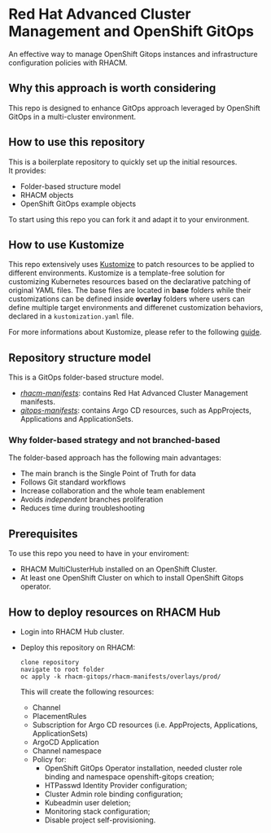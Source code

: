 # Red Hat Advanced Cluster Management and OpenShift GitOps

An effective way to manage OpenShift Gitops instances and infrastructure configuration policies with RHACM.

## Why this approach is worth considering
This repo is designed to enhance GitOps approach leveraged by OpenShift GitOps
in a multi-cluster environment.

## How to use this repository
This is a boilerplate repository to quickly set up the initial resources. \
It provides:
  * Folder-based structure model
  * RHACM objects 
  * OpenShift GitOps example objects

To start using this repo you can fork it and adapt it to your environment.

## How to use Kustomize
This repo extensively uses [Kustomize](https://kustomize.io/) to patch resources to be applied to different environments.
Kustomize is a template-free solution for customizing Kubernetes resources based on the declarative patching of original YAML files.
The base files are located in **base** folders while their customizations can be defined inside **overlay** folders where users
can define multiple target environments and differenet customization behaviors, declared in a `kustomization.yaml` file.

For more informations about Kustomize, please refer to the following [guide](https://kubectl.docs.kubernetes.io/guides/introduction/kustomize/).

## Repository structure model
This is a GitOps folder-based structure model.

* [_rhacm-manifests_](rhacm-manifests): contains Red Hat Advanced Cluster Management manifests.
* [_gitops-manifests_](gitops-manifests): contains Argo CD resources, such as AppProjects, Applications and ApplicationSets.

### Why folder-based strategy and not branched-based
The folder-based approach has the following main advantages:
* The main branch is the Single Point of Truth for data
* Follows Git standard workflows
* Increase collaboration and the whole team enablement
* Avoids _independent_ branches proliferation
* Reduces time during troubleshooting

## Prerequisites
To use this repo you need to have in your enviroment:
* RHACM MultiClusterHub installed on an OpenShift Cluster.
* At least one OpenShift Cluster on which to install OpenShift Gitops operator.

## How to deploy resources on RHACM Hub
* Login into RHACM Hub cluster.
* Deploy this repository on RHACM:
  ```
  clone repository
  navigate to root folder 
  oc apply -k rhacm-gitops/rhacm-manifests/overlays/prod/
  ```

  This will create the following resources:
  * Channel
  * PlacementRules
  * Subscription for Argo CD resources (i.e. AppProjects, Applications, ApplicationSets)
  * ArgoCD Application
  * Channel namespace
  * Policy for: 
    * OpenShift GitOps Operator installation, needed cluster role binding and namespace openshift-gitops creation;
    * HTPasswd Identity Provider configuration; 
    * Cluster Admin role binding configuration;
    * Kubeadmin user deletion;  
    * Monitoring stack configuration; 
    * Disable project self-provisioning.

